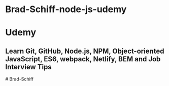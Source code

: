 ﻿# Brad-Schiff-node-js-udemy
 
 <h1>Udemy</h1>
 <h2>Learn Git, GitHub, Node.js, NPM, Object-oriented JavaScript, ES6, webpack, Netlify, BEM and Job Interview Tips</h2>
# Brad-Schiff
